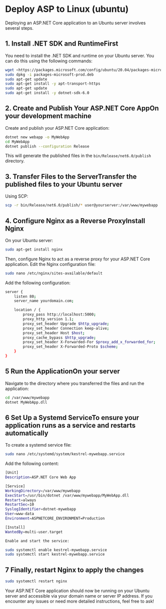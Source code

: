 # Deploy ASP to Linux (ubuntu)

Deploying an ASP.NET Core application to an Ubuntu server involves several steps. 

## 1. Install .NET SDK and RuntimeFirst

You need to install the .NET SDK and runtime on your Ubuntu server. You can do this using the following commands:

```sh
wget <https://packages.microsoft.com/config/ubuntu/20.04/packages-microsoft-prod.deb> -O packages-microsoft-prod.deb
sudo dpkg -i packages-microsoft-prod.deb
sudo apt-get update
sudo apt-get install -y apt-transport-https
sudo apt-get update
sudo apt-get install -y dotnet-sdk-6.0
```

## 2. Create and Publish Your ASP.NET Core AppOn your development machine

Create and publish your ASP.NET Core application:

```sh
dotnet new webapp -o MyWebApp
cd MyWebApp
dotnet publish --configuration Release
```

This will generate the published files in the `bin/Release/net6.0/publish` directory.

## 3. Transfer Files to the ServerTransfer the published files to your Ubuntu server 

Using SCP:

```sh
scp -r bin/Release/net6.0/publish/* user@yourserver:/var/www/mywebapp
```

## 4. Configure Nginx as a Reverse ProxyInstall Nginx 

On your Ubuntu server:

```sh
sudo apt-get install nginx
```

Then, configure Nginx to act as a reverse proxy for your ASP.NET Core application. Edit the Nginx configuration file:

```sh
sudo nano /etc/nginx/sites-available/default
```

Add the following configuration:

```sh
server {
    listen 80;
    server_name yourdomain.com;

    location / {
        proxy_pass http://localhost:5000;
        proxy_http_version 1.1;
        proxy_set_header Upgrade $http_upgrade;
        proxy_set_header Connection keep-alive;
        proxy_set_header Host $host;
        proxy_cache_bypass $http_upgrade;
        proxy_set_header X-Forwarded-For $proxy_add_x_forwarded_for;
        proxy_set_header X-Forwarded-Proto $scheme;
    }
}
```

## 5 Run the ApplicationOn your server

Navigate to the directory where you transferred the files and run the application:

```sh
cd /var/www/mywebapp
dotnet MyWebApp.dll
```

## 6 Set Up a Systemd ServiceTo ensure your application runs as a service and restarts automatically

To create a systemd service file:

```sh
sudo nano /etc/systemd/system/kestrel-mywebapp.service
```

Add the following content:

```sh
[Unit]
Description=ASP.NET Core Web App

[Service]
WorkingDirectory=/var/www/mywebapp
ExecStart=/usr/bin/dotnet /var/www/mywebapp/MyWebApp.dll
Restart=always
RestartSec=10
SyslogIdentifier=dotnet-mywebapp
User=www-data
Environment=ASPNETCORE_ENVIRONMENT=Production

[Install]
WantedBy=multi-user.target

Enable and start the service:

sudo systemctl enable kestrel-mywebapp.service
sudo systemctl start kestrel-mywebapp.service
```

## 7 Finally, restart Nginx to apply the changes

```sh
sudo systemctl restart nginx
```

Your ASP.NET Core application should now be running on your Ubuntu server and accessible via your domain name or server IP address.
If you encounter any issues or need more detailed instructions, feel free to ask!
